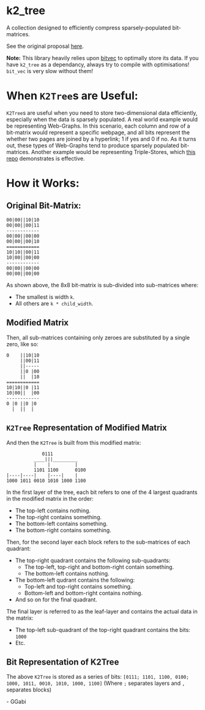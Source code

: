 # k2_tree
A collection designed to efficiently compress sparsely-populated bit-matrices.

See the original proposal [here](https://users.dcc.uchile.cl/~gnavarro/ps/spire09.1.pdf).

**Note:** This library heavily relies upon [bitvec](https://docs.rs/bitvec/0.17.4/bitvec/) to optimally store its data.
If you have `k2_tree` as a dependancy, always try to compile with optimisations! `bit_vec` is very slow without them!

# When `K2Tree`s are Useful:
`K2Tree`s are useful when you need to store two-dimensional data efficiently, especially when the data is sparsely populated. A real world example would be representing Web-Graphs. In this scenario, each column and row of a bit-matrix would represent a specific webpage, and all bits represent the whether two pages are joined by a hyperlink; 1 if yes and 0 if no. As it turns out, these types of Web-Graphs tend to produce sparsely populated bit-matrices. Another example would be representing Triple-Stores, which [this repo](https://github.com/GGabi/RippleDB) demonstrates is effective.
# How it Works:
## Original Bit-Matrix:
```
00|00||10|10
00|00||00|11
------------
00|00||00|00
00|00||00|10
============
10|10||00|11
10|00||00|00
------------
00|00||00|00
00|00||00|00
```
As shown above, the 8x8 bit-matrix is sub-divided into sub-matrices where:
* The smallest is width `k`.
* All others are `k * child_width`.
## Modified Matrix
Then, all sub-matrices containing only zeroes are substituted by a single zero, like so:
```
0    ||10|10
     ||00|11
     ||-----
     ||0 |00
     ||  |10
============
10|10||0 |11
10|00||  |00
------------
0 |0 ||0 |0
  |  ||  |
```
## `K2Tree` Representation of Modified Matrix
And then the `K2Tree` is built from this modified matrix:
```
             0111
          ____|||_________
          |    |         |
          1101 1100      0100
|----|----|    |----|    |
1000 1011 0010 1010 1000 1100

```
In the first layer of the tree, each bit refers to one of the 4 largest quadrants in the modified matrix in the order:
* The top-left contains nothing.
* The top-right contains something.
* The bottom-left contains something.
* The bottom-right contains something.

Then, for the second layer each block refers to the sub-matrices of each quadrant:
* The top-right quadrant contains the following sub-quadrants:
  * The top-left, top-right and bottom-right contain something.
  * The bottom-left contains nothing.
* The bottom-left qudrant contains the following:
  * Top-left and top-right contains something.
  * Bottom-left and bottom-right contains nothing.
* And so on for the final quadrant.

The final layer is referred to as the leaf-layer and contains the actual data in the matrix:
* The top-left sub-quadrant of the top-right quadrant contains the bits: `1000`
* Etc.
## Bit Representation of K2Tree
The above `K2Tree` is stored as a series of bits:
`[0111; 1101, 1100, 0100; 1000, 1011, 0010, 1010, 1000, 1100]`
(Where `;` separates layers and `,` separates blocks)

\- GGabi
